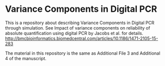 # Variance Components in Digital PCR

This is a repository about describing Variance Components in Digital PCR through simulation.
See Impact of variance components on reliability of absolute quantification using digital PCR by Jacobs et al. for details.
http://bmcbioinformatics.biomedcentral.com/articles/10.1186/1471-2105-15-283

The material in this repository is the same as Additional File 3 and Additional 4 of the manuscript.